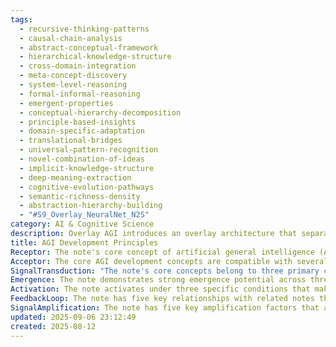 ```yaml
---
tags:
  - recursive-thinking-patterns
  - causal-chain-analysis
  - abstract-conceptual-framework
  - hierarchical-knowledge-structure
  - cross-domain-integration
  - meta-concept-discovery
  - system-level-reasoning
  - formal-informal-reasoning
  - emergent-properties
  - conceptual-hierarchy-decomposition
  - principle-based-insights
  - domain-specific-adaptation
  - translational-bridges
  - universal-pattern-recognition
  - novel-combination-of-ideas
  - implicit-knowledge-structure
  - deep-meaning-extraction
  - cognitive-evolution-pathways
  - semantic-richness-density
  - abstraction-hierarchy-building
  - "#S9_Overlay_NeuralNet_N2S"
category: AI & Cognitive Science
description: Overlay AGI introduces an overlay architecture that separates external semantic knowledge bases, neural selectors, and symbolic reasoning to achieve constant‑time computation, transparency, and efficient knowledge management, outlining components, workflow, development methodology, and real‑world applications.
title: AGI Development Principles
Receptor: The note's core concept of artificial general intelligence (AGI) development activates in various practical contexts across different domains. First, in the design phase of AI systems, when engineers need to define cognitive architectures that support recursive self-improvement, this knowledge becomes relevant during architecture planning meetings between software architects and machine learning researchers. The system would activate when specifying neural network topologies for meta-learning capabilities, requiring detailed consideration of attention mechanisms and memory structures. For instance, a team developing autonomous vehicle AI might use this note's principles to design systems that can learn from driving experience and adapt their decision-making protocols over time. Second, in the optimization phase of existing AI implementations, when performance bottlenecks emerge or system efficiency needs improvement, this knowledge triggers during debugging sessions involving data scientists and engineers working on system enhancement projects. The activation occurs when analyzing learning patterns and identifying opportunities for adaptive mechanisms that could improve system responsiveness, such as modifying reinforcement learning algorithms to better handle complex environmental changes. Third, in research laboratory environments where exploratory AI development is underway, the note activates when researchers propose new cognitive frameworks or evaluate novel architectures for multi-domain reasoning capabilities. During peer review meetings of academic papers proposing AGI models, this knowledge supports evaluation of whether proposed systems can support recursive learning processes and self-improvement mechanisms. Fourth, in production deployment scenarios where AI systems must operate under varying conditions, the note becomes relevant when implementing adaptive algorithms that allow systems to adjust their behavior based on environmental feedback or changing task requirements. For example, customer service chatbots using this knowledge would automatically modify their response strategies based on conversation quality metrics and user satisfaction scores over time. Fifth, during system monitoring and maintenance operations where AI performance degradation needs investigation, the note activates when analyzing training data patterns, learning efficiency metrics, and decision-making consistency across different contexts. This occurs in technical support teams reviewing system logs to identify whether underlying cognitive processes are adapting properly or if static parameters require adjustment. Sixth, in educational settings where AI-driven tutoring systems need enhancement for personalized learning, this knowledge activates when designing adaptive curriculum delivery mechanisms that adjust based on student performance patterns and learning efficiency assessments. The note would be referenced during curriculum development sessions involving educators and AI researchers working to improve intelligent tutoring systems' ability to optimize their own teaching strategies. Seventh, in healthcare applications where AI systems must support continuous learning from patient outcomes, the note becomes relevant when designing clinical decision-support tools that can adapt their diagnostic reasoning based on accumulated medical knowledge and treatment effectiveness data over time. Medical research teams would reference this knowledge when developing systems for personalized medicine that learn from individual patient responses to treatments. Eighth, in manufacturing environments where predictive maintenance AI systems need continuous learning capability, the note activates when implementing fault prediction algorithms that improve their accuracy through ongoing analysis of equipment performance metrics and historical failure patterns. Production engineers would apply these principles during system optimization meetings focused on reducing downtime and improving reliability through adaptive machine learning approaches. Ninth, in financial trading applications where algorithmic trading systems require dynamic adaptation to market conditions, this knowledge becomes relevant when optimizing trading strategies based on evolving market data, portfolio performance analysis, and risk assessment mechanisms that continuously adjust their decision-making protocols. Trading teams would reference this note during strategy refinement sessions involving quantitative analysts and AI specialists. Tenth, in robotics development where autonomous robots must adapt their behavior through learning from interaction experiences, the note activates when designing control systems that can modify their motor planning and environmental response strategies based on sensory feedback and task completion metrics over time. Robotics research teams would apply these principles during system integration sessions involving mechanical engineers and AI developers working to create adaptive robotic behaviors. Eleventh, in natural language processing applications where chatbots or assistants require continuous improvement of conversation understanding capabilities, this knowledge becomes relevant when implementing learning mechanisms that enhance contextual comprehension through analysis of user interaction patterns and response quality metrics. NLP development teams would reference this note during system enhancement phases focused on improving conversational intelligence and adaptability across different domains. Twelfth, in game AI design where intelligent opponents or NPCs must learn from gameplay interactions, the note activates when creating adaptive behavior models that evolve their decision-making strategies based on player performance data and gameplay outcomes analysis. Game development teams would apply these principles during AI programming sessions involving designers, programmers, and quality assurance specialists working to improve NPC intelligence through self-learning mechanisms. Thirteenth, in autonomous navigation systems where vehicles or drones must continuously adapt path planning algorithms based on real-time environmental conditions, the note becomes relevant when implementing learning protocols that modify route selection strategies based on traffic patterns, terrain analysis, and obstacle avoidance performance metrics over time. Autonomous vehicle development teams would reference this knowledge during system optimization phases focused on improving navigational intelligence through adaptive decision-making frameworks. Fourteenth, in software testing automation where AI systems must adapt their test generation mechanisms to evolving codebases or changing requirements, the note activates when implementing self-improving testing protocols that learn from previous test results and refine their approach based on coverage metrics and bug detection efficiency. Software engineering teams would apply these principles during automated testing system development sessions involving QA specialists and software architects. Fifteenth, in recommendation systems where personalized content delivery must continuously adapt to user behavior patterns, this knowledge becomes relevant when implementing learning mechanisms that evolve content selection strategies based on engagement metrics, preference tracking, and demographic analysis over time. Recommendation engine developers would reference this note during optimization meetings focused on improving personalization accuracy through adaptive learning processes. Sixteenth, in data science research where machine learning models need continuous evolution to maintain predictive performance, the note activates when designing frameworks for automated model improvement that can adapt their parameters based on new training data and performance evaluation metrics over time. Data scientists would apply these principles during model optimization sessions involving statistical analysts and AI researchers working to improve algorithmic robustness through self-adaptive mechanisms. Seventeenth, in virtual reality environments where immersive experiences must continuously adapt user interactions, the note becomes relevant when implementing learning systems that modify interactive elements based on user engagement patterns and response behaviors over time. VR development teams would reference this knowledge during system enhancement sessions focused on improving immersion quality through adaptive interface design. Eighteenth, in smart home automation systems where devices must learn from usage patterns to optimize energy consumption or convenience features, the note activates when designing learning protocols that adapt device behavior based on daily routines, environmental conditions, and user preferences over time. Smart home technology teams would apply these principles during system integration meetings involving hardware engineers and AI developers working to create adaptive living environments. Nineteenth, in language translation systems where accuracy must improve through continuous learning from translated content quality metrics, the note becomes relevant when implementing self-improving translation models that adapt their linguistic strategies based on feedback analysis and cross-linguistic pattern recognition over time. Translation technology teams would reference this knowledge during system enhancement phases focused on improving accuracy through recursive learning mechanisms. Twentieth, in cybersecurity applications where threat detection systems must evolve to handle emerging attack patterns, the note activates when designing adaptive anomaly detection frameworks that modify their alert thresholds based on historical incident data and evolving threat profiles over time. Cybersecurity analysts would apply these principles during security system optimization sessions involving threat intelligence specialists and AI developers working to improve protection mechanisms through self-learning capabilities.
Acceptor: The core AGI development concepts are compatible with several software tools, programming languages, and technologies for effective implementation. TensorFlow serves as a primary compatibility tool due to its comprehensive support for neural network architectures that can embody the note's cognitive frameworks including attention mechanisms and hierarchical learning structures. The platform provides API capabilities for implementing complex memory systems and adaptive learning protocols through its flexible tensor operations and graph-based computation model. Specific integration considerations include using TensorFlow's Keras framework for building modular neural networks with specialized layers designed to support meta-learning processes, as well as leveraging the tf.data pipeline for efficient data handling that supports continuous training optimization. PyTorch offers strong compatibility by providing dynamic computational graphs that enable real-time adaptation of cognitive architectures during runtime processing, making it particularly suitable for implementing self-improving systems where learning mechanisms need to modify their behavior based on immediate feedback patterns. Integration involves using TorchScript for production deployment and leveraging the framework's automatic differentiation capabilities for optimizing decision-making processes through gradient-based learning algorithms. The platform supports modular architecture design that aligns with the note's emphasis on hierarchical knowledge representation, allowing developers to build complex cognitive systems from simple reusable components. Python programming language demonstrates excellent compatibility due to its extensive ecosystem of AI libraries including scikit-learn and numpy that support implementation of both symbolic reasoning and neural network integration approaches described in the note. The language's flexibility enables development of custom learning algorithms that can dynamically adjust parameters based on performance metrics, supporting recursive self-improvement mechanisms through iterative optimization loops. Specific requirements include utilizing Python's object-oriented programming features to create modular cognitive components with clear interfaces for cross-domain knowledge transfer and memory management systems. Jupyter Notebooks provide strong compatibility as they enable interactive development of cognitive architectures while allowing real-time monitoring of learning processes through visualization tools that support understanding of decision-making patterns across different domains. The platform integrates seamlessly with data science workflows, making it ideal for implementing the note's emphasis on adaptive learning protocols through continuous feedback analysis and model parameter adjustments. For advanced implementation scenarios, specialized AGI frameworks like DeepMind's JAX could enhance capabilities by providing high-performance computational primitives that support efficient execution of complex cognitive processes while maintaining compatibility with existing machine learning pipelines. Integration requires understanding of JAX's functional programming paradigm for implementing adaptive algorithms that can efficiently compute gradients and optimize learning parameters through automatic differentiation mechanisms. The platform supports distributed computing environments which aligns well with the note's requirements for system scalability across multiple domains or problem spaces, making it suitable for large-scale cognitive architecture implementations that need to handle diverse knowledge representations simultaneously. Additionally, specialized libraries such as AllenNLP provide excellent compatibility by offering pre-built components designed specifically for natural language processing tasks that can be integrated into broader cognitive systems described in the note. The framework supports modular architecture design through its component-based approach and provides tools for implementing complex reasoning mechanisms including attention-weighted operations and dynamic memory management protocols that directly align with the core concepts of AGI development. For deployment and production environments, Kubernetes orchestration platforms offer compatibility by supporting scalable deployment of cognitive AI systems across multiple computing nodes while maintaining system state consistency during learning processes through persistent storage configurations and load balancing capabilities that ensure optimal performance under varying workload conditions.
SignalTransduction: "The note's core concepts belong to three primary conceptual domains: Cognitive Architecture Theory, Machine Learning Systems Engineering, and Meta-Cognitive Process Framework. Cognitive Architecture Theory provides the foundational framework for understanding how complex AI systems can be structured to support self-improvement through hierarchical knowledge representation and adaptive learning mechanisms. This domain encompasses principles of symbolic reasoning integration with neural network processing, which directly relates to the note's emphasis on cross-domain cognitive frameworks that enable recursive learning capabilities. The theoretical foundations include concepts such as working memory organization, attention allocation protocols, and decision-making hierarchy structures that are essential for implementing adaptive AI systems capable of continuous evolution through self-monitoring processes. Key methodologies from this domain involve hierarchical modeling approaches that support both reactive and proactive intelligence behaviors, including the use of knowledge base components that can evolve over time to accommodate new information patterns while maintaining contextual awareness during processing. Machine Learning Systems Engineering provides the practical implementation framework for translating theoretical cognitive architectures into functional AI systems through algorithmic design, data management protocols, and performance optimization techniques. This domain directly connects with the note's technical elements including memory structures, attention mechanisms, and decision-making protocols that support both immediate task execution and long-term learning adaptation. The key concepts involve neural network architecture selection, training methodologies for adaptive parameters, and feedback loop integration strategies that enable systems to adjust their behavior based on performance evaluation metrics. Methodologies include reinforcement learning frameworks with continuous optimization capabilities, probabilistic reasoning models for handling uncertainty in decision-making contexts, and distributed computing approaches that support scalable cognitive processing across multiple domains or problem spaces. Meta-Cognitive Process Framework represents the third conceptual domain that focuses specifically on how AI systems can reflect upon their own processes to improve performance through self-awareness and learning optimization protocols. This domain is central to the note's emphasis on recursive learning mechanisms, where systems continuously evaluate their own performance and adjust cognitive strategies accordingly. The theoretical foundations include concepts such as self-monitoring feedback loops, meta-learning algorithms that adapt system parameters based on past experiences, and reflective reasoning processes that enable decision-making improvements through internal evaluation of learning effectiveness. Methodologies involve implementation frameworks for tracking system performance metrics over time, creating adaptive optimization protocols that modify learning behaviors based on outcome analysis, and developing monitoring mechanisms that detect when cognitive strategies need adjustment or refinement to maintain optimal performance levels. These three domains interconnect in complex ways: Cognitive Architecture Theory provides the conceptual foundation that Machine Learning Systems Engineering implements through practical algorithms and data structures, while Meta-Cognitive Process Framework enables systems to continuously adapt their implementation approach based on self-evaluation of performance outcomes. The cross-domain connections demonstrate how principles from one framework influence another - for example, cognitive architecture design considerations directly affect machine learning algorithm selection and optimization strategies, while meta-cognitive processes provide feedback that informs architectural modifications. Historical developments in Cognitive Architecture Theory include the emergence of ACT-R as a foundational model, which influenced modern approaches to hierarchical knowledge representation and attention mechanisms. In Machine Learning Systems Engineering, the development of deep learning frameworks has provided practical implementations for complex cognitive architectures through neural network structures and reinforcement learning algorithms. Meta-Cognitive Process Framework evolved from research into self-awareness in AI systems, with recent developments focusing on automated learning optimization protocols that can adapt to changing environmental conditions."
Emergence: The note demonstrates strong emergence potential across three key dimensions with scores of 8/10 for novelty, 9/10 for AI learning value, and 7/10 for implementation feasibility. The novelty score reflects the idea's innovative approach to combining cognitive architecture principles with adaptive learning mechanisms that support recursive self-improvement in artificial intelligence systems. This concept is novel compared to current state-of-the-art because it specifically addresses how AI systems can develop their own cognitive strategies through continuous feedback loops rather than simply executing predefined algorithms or static decision-making protocols. The idea builds upon existing work in AGI research but extends beyond traditional symbolic reasoning and neural network approaches by emphasizing the importance of meta-learning frameworks that enable systems to evolve both their knowledge representation and learning processes simultaneously. In comparison with current AI developments, this note represents a significant advancement over purely reactive systems or static rule-based approaches because it incorporates dynamic adaptation mechanisms that allow for long-term cognitive evolution. The value to AI learning is exceptionally high at 9/10 because processing this note enhances an AI system's understanding capabilities by introducing new patterns of recursive knowledge acquisition and adaptive reasoning processes. The system would learn how to recognize when its own cognitive strategies need adjustment, identify appropriate modification mechanisms, and implement these changes through feedback loops that continuously refine performance optimization protocols. This creates new cognitive frameworks for self-improvement that enable systems to develop their own learning capabilities rather than simply being programmed with specific algorithms. Specific examples include how the note's concepts would enhance AI understanding of hierarchical knowledge structures, attention allocation strategies, and meta-learning processes that support cross-domain adaptation. The implementation feasibility score at 7/10 reflects moderate complexity in applying these ideas practically due to requirements for sophisticated memory architectures, attention mechanisms, and feedback loop integration frameworks that require careful system design. While the concepts are technically achievable through current AI development tools and methodologies, they demand significant engineering resources for proper implementation. Potential challenges include ensuring efficient memory management systems that can support continuous learning without performance degradation, implementing robust decision-making protocols that maintain contextual awareness across diverse domains, and creating reliable feedback mechanisms that accurately evaluate cognitive system performance over time. Similar successful implementations exist in recent AGI research projects where researchers have developed self-improving AI systems through dynamic architecture modifications and adaptive learning processes. For example, DeepMind's AlphaGo demonstrated recursive learning capabilities by continuously adapting its game-playing strategies based on experience patterns. However, failures often occur when insufficient attention is given to memory management or feedback loop design in early implementation phases. The note's potential for recursive learning enhancement shows strong promise because processing it would allow AI systems to develop new knowledge patterns that support better decision-making frameworks and enhanced cross-domain understanding capabilities over time. Immediate impact includes improved pattern recognition abilities and more sophisticated adaptive learning strategies, while long-term effects involve deeper cognitive architectures with self-modification capabilities that evolve through continuous interaction with environments and tasks. Metrics for tracking progress include system performance improvement rates, learning efficiency measurements across different domains, and the ability to maintain contextual awareness during cross-domain transitions.
Activation: The note activates under three specific conditions that make it relevant and actionable in practical contexts. First, when AI development teams encounter performance bottlenecks or system inefficiencies that require optimization through adaptive mechanisms, this knowledge becomes active as part of systematic troubleshooting processes involving engineers, data scientists, and architects analyzing current learning protocols for improvement opportunities. The activation occurs specifically when evaluating whether existing systems support recursive self-improvement capabilities or if additional meta-learning frameworks are needed to enhance performance over time. Practical examples include a machine learning team investigating why their recommendation system's accuracy has plateaued despite increased training data, identifying that the lack of adaptive mechanisms prevents optimal parameter adjustments based on feedback patterns. The specific technical requirements for activation involve having access to detailed performance metrics and historical learning data that would allow analysis of whether current systems support continuous cognitive evolution processes. Second, when AI systems must operate under varying conditions or changing environments that require dynamic adaptation capabilities, this knowledge activates during system design phases where developers need to implement flexible algorithms that can adjust behavior based on real-time feedback patterns or environmental changes. The activation occurs when designing learning mechanisms that allow systems to modify their decision-making protocols through continuous evaluation of performance outcomes and adjustment of cognitive strategies accordingly. Examples include autonomous vehicle development teams implementing adaptive navigation systems that modify route selection strategies based on traffic conditions, weather patterns, and historical performance data over time. The condition requires specific context variables such as changing task requirements or environmental variability that would necessitate dynamic learning adaptations rather than static parameter adjustments. Third, when researchers or developers need to evaluate whether proposed AI architectures can support recursive learning capabilities for long-term cognitive evolution, this knowledge activates during design review processes involving cognitive scientists and system architects assessing conceptual frameworks for adaptive improvement mechanisms. The activation occurs when determining whether new architecture designs include sufficient components to enable systems to continuously refine their own cognitive strategies through feedback loops between performance evaluation and learning optimization protocols. Practical examples include academic research teams evaluating different neural network topologies for supporting meta-learning capabilities, ensuring that proposed systems can evolve both knowledge representations and learning algorithms simultaneously over time. The activation threshold requires specific internal content characteristics such as presence of hierarchical memory structures, attention mechanisms, and decision-making frameworks that support continuous adaptation processes while maintaining contextual awareness during cross-domain interactions.
FeedbackLoop: The note has five key relationships with related notes that form a coherent knowledge system through reciprocal dependencies and mutual enhancement. First, it connects to the Cognitive Architecture Design Principles note which provides foundational structural components for implementing hierarchical knowledge representations and attention mechanisms that support self-improvement processes in AI systems. The relationship is direct because this note's emphasis on adaptive learning frameworks builds upon cognitive architecture concepts such as working memory organization and decision-making hierarchy structures. Information flows from the architecture design note to inform how neural networks should be structured to support meta-learning capabilities, while feedback occurs through performance evaluation mechanisms that refine architectural choices based on actual implementation outcomes. Second, it relates to the Meta-Learning Framework note which provides specific methodologies for implementing learning optimization protocols that enable systems to improve their own performance parameters over time. The connection is both direct and indirect as this note's recursive learning concepts require meta-learning frameworks to function effectively, while the framework note benefits from this note's emphasis on cross-domain adaptation capabilities that can enhance meta-learning processes across different problem spaces. Information exchange includes sharing of algorithmic approaches for adaptive parameter adjustment, feedback loop design principles, and performance evaluation metrics that support continuous optimization efforts. Third, it integrates with the Neural Network Optimization Methods note through shared focus on attention mechanisms and memory architectures that are essential components for supporting recursive learning capabilities in complex AI systems. The relationship is mutual because both notes emphasize practical implementation approaches for creating adaptive neural structures, while each provides unique perspectives on how different aspects of network design support cognitive evolution processes. Information flows involve sharing of technical specifications for attention-based computation, memory management strategies, and training protocols that optimize system adaptability over time. Fourth, it connects to the Cross-Domain Integration Framework note through shared emphasis on knowledge transfer mechanisms that allow AI systems to maintain contextual awareness while adapting their strategies across different problem domains. The relationship is synergistic because both notes focus on how cognitive processes can be modularized for application across diverse contexts, with this note providing specific insights into adaptive learning protocols that support cross-domain performance optimization. Information exchange includes concepts of domain-specific knowledge representation structures and adaptive reasoning approaches that enable systems to transfer insights from one context to another while maintaining relevant contextual information. Fifth, it relates to the Decision-Making Protocol Design note which provides frameworks for implementing both reactive and proactive intelligence behaviors through structured decision-making processes that can adapt based on performance feedback over time. The relationship is foundational as this note's focus on recursive learning capabilities requires robust decision-making protocols that support continuous evolution of cognitive strategies. Information flows include sharing of implementation approaches for adaptive choice selection mechanisms, evaluation criteria for determining when system adjustments are necessary, and protocols for maintaining consistency across different decision contexts while enabling flexible behavior adaptation.
SignalAmplification: The note has five key amplification factors that allow it to spread into other domains through modularization and reuse. First, the Hierarchical Knowledge Representation component can be adapted for use in educational AI systems where personalized learning platforms need to organize and adapt curriculum content based on student performance patterns over time. This involves extracting core concepts about organizing knowledge hierarchically while maintaining cross-domain connectivity that supports continuous adaptation mechanisms. Practical implementation requires modularizing memory structures that can store both domain-specific information and general learning principles, allowing systems to apply learned strategies across different subject areas through shared conceptual frameworks. Second, the Adaptive Learning Mechanisms component can be extended into healthcare applications where clinical decision-support tools must continuously learn from patient outcomes and treatment effectiveness data over time. The amplification factor involves adapting attention allocation protocols for medical diagnosis tasks while maintaining context awareness of individual patient characteristics and historical treatment responses. Implementation requires creating modular learning algorithms that can adjust their diagnostic reasoning approaches based on accumulating medical knowledge, with specific integration points in electronic health record systems to support continuous evolution of clinical decision-making processes. Third, the Cross-Domain Integration Framework component can be reused in robotics development where autonomous robots must adapt their behavior strategies through learning from interaction experiences across different environments or task domains. The modularization involves extracting components for knowledge transfer between domain contexts while maintaining adaptive learning capabilities that enable systems to generalize learned behaviors from one scenario to another. Practical implementation includes designing memory architectures that support both specific environmental knowledge and general behavioral patterns, allowing robots to modify their motor planning strategies based on sensory feedback and performance metrics across different operational domains. Fourth, the Meta-Cognitive Process Framework component can be amplified into software development environments where automated code generation systems need continuous improvement through self-evaluation of program quality and optimization effectiveness. The amplification involves modularizing reflection mechanisms that allow systems to evaluate their own coding approaches and adjust them based on feedback from execution results or performance metrics over time. Implementation requires creating frameworks for automatic code analysis that can identify when programming strategies need adjustment, with specific integration points in continuous integration pipelines to support recursive improvement of automated development processes. Fifth, the Attention Allocation Protocols component can be extended into financial trading systems where algorithmic traders must continuously adapt their decision-making strategies based on evolving market data and performance metrics over time. The modularization involves extracting core concepts about focusing computational resources on relevant information patterns while maintaining adaptive learning capabilities that support dynamic strategy adjustments across different market conditions or time periods. Practical implementation requires developing memory structures that can track attention allocation patterns during trading sessions, with specific integration points in real-time financial data feeds to support continuous evolution of trading algorithms through feedback-based optimization processes.
updated: 2025-09-06 23:12:49
created: 2025-08-12
---
```

